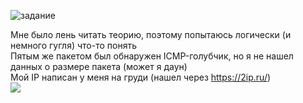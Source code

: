 ![задание](https://user-images.githubusercontent.com/70691206/97531602-9260c800-19c5-11eb-8de7-b9bc0249a6cb.jpg)  

Мне было лень читать теорию, поэтому попытаюсь логически (и немного гугля) что-то понять  
Пятым же пакетом был обнаружен ICMP-голубчик, но я не нашел данных о размере пакета (может я даун)  
Мой IP написан у меня на груди (нашел через https://2ip.ru/)  
![](https://user-images.githubusercontent.com/70691206/97538784-0903c280-19d2-11eb-90c1-f1ddfd718bd0.jpg)




